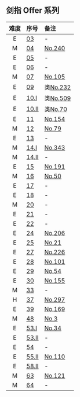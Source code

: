 ## 剑指 Offer 系列


| 难度 | 序号 | 备注 |
|:-:|:------|:-----|
| E | [03](https://leetcode-cn.com/problems/shu-zu-zhong-zhong-fu-de-shu-zi-lcof/) | - |
| M | [04](https://leetcode-cn.com/problems/er-wei-shu-zu-zhong-de-cha-zhao-lcof/) | [No.240](../256/240.md) |
| E | [05](https://leetcode-cn.com/problems/ti-huan-kong-ge-lcof/) | - |
| E | [06](https://leetcode-cn.com/problems/cong-wei-dao-tou-da-yin-lian-biao-lcof/) | - |
| M | [07](https://leetcode-cn.com/problems/zhong-jian-er-cha-shu-lcof/) | [No.105](../128/105.md) |
| E | [09](https://leetcode-cn.com/problems/yong-liang-ge-zhan-shi-xian-dui-lie-lcof/) | 类[No.232](../256/232.md) |
| E | [10.I](https://leetcode-cn.com/problems/fei-bo-na-qi-shu-lie-lcof/) | 类[No.509](../512/509.md) |
| E | [10.II](https://leetcode-cn.com/problems/qing-wa-tiao-tai-jie-wen-ti-lcof/) | 类[No.70](../128/70.md) |
| E | [11](https://leetcode-cn.com/problems/xuan-zhuan-shu-zu-de-zui-xiao-shu-zi-lcof/) | [No.154](../256/154.md) |
| M | [12](https://leetcode-cn.com/problems/ju-zhen-zhong-de-lu-jing-lcof/) | [No.79](../128/79.md) |
| E | [13](https://leetcode-cn.com/problems/ji-qi-ren-de-yun-dong-fan-wei-lcof/) | - |
| M | [14.I](https://leetcode-cn.com/problems/jian-sheng-zi-lcof/) | [No.343](../384/343.md) |
| M | [14.II](https://leetcode-cn.com/problems/jian-sheng-zi-ii-lcof/) | - |
| E | [15](https://leetcode-cn.com/problems/er-jin-zhi-zhong-1de-ge-shu-lcof/) | [No.191](../256/191.md) |
| M | [16](https://leetcode-cn.com/problems/shu-zhi-de-zheng-shu-ci-fang-lcof/) | [No.50](../128/50.md) |
| E | [17](https://leetcode-cn.com/problems/da-yin-cong-1dao-zui-da-de-nwei-shu-lcof/) | - |
| E | [18](https://leetcode-cn.com/problems/shan-chu-lian-biao-de-jie-dian-lcof/) | - |
| M | [20](https://leetcode-cn.com/problems/biao-shi-shu-zhi-de-zi-fu-chuan-lcof/solution/) | - |
| E | [21](https://leetcode-cn.com/problems/diao-zheng-shu-zu-shun-xu-shi-qi-shu-wei-yu-ou-shu-qian-mian-lcof/) | - |
| E | [22](https://leetcode-cn.com/problems/lian-biao-zhong-dao-shu-di-kge-jie-dian-lcof/) | - |
| E | [24](https://leetcode-cn.com/problems/fan-zhuan-lian-biao-lcof/) | [No.206](../256/206.md) |
| E | [25](https://leetcode-cn.com/problems/he-bing-liang-ge-pai-xu-de-lian-biao-lcof/) | [No.21](../128/21.md) |
| E | [27](https://leetcode-cn.com/problems/er-cha-shu-de-jing-xiang-lcof/) | [No.226](../256/226.md) |
| E | [28](https://leetcode-cn.com/problems/dui-cheng-de-er-cha-shu-lcof/) | [No.101](../128/101.md) |
| E | [29](https://leetcode-cn.com/problems/shun-shi-zhen-da-yin-ju-zhen-lcof/) | [No.54](../128/54.md) |
| E | [30](https://leetcode-cn.com/problems/bao-han-minhan-shu-de-zhan-lcof/) | [No.155](../256/155.md) |
| M | [33](https://leetcode-cn.com/problems/er-cha-sou-suo-shu-de-hou-xu-bian-li-xu-lie-lcof/) | - |
| H | [37](https://leetcode-cn.com/problems/xu-lie-hua-er-cha-shu-lcof/) | [No.297](../384/297.md) |
| E | [39](https://leetcode-cn.com/problems/shu-zu-zhong-chu-xian-ci-shu-chao-guo-yi-ban-de-shu-zi-lcof/) | [No.169](../256/169.md) |
| M | [48](https://leetcode-cn.com/problems/zui-chang-bu-han-zhong-fu-zi-fu-de-zi-zi-fu-chuan-lcof/) | [No.3](../128/3.md) |
| E | [53.I](https://leetcode-cn.com/problems/zai-pai-xu-shu-zu-zhong-cha-zhao-shu-zi-lcof/) | [No.34](../128/34.md) |
| E | [53.II](https://leetcode-cn.com/problems/que-shi-de-shu-zi-lcof/) | - |
| E | [54](https://leetcode-cn.com/problems/er-cha-sou-suo-shu-de-di-kda-jie-dian-lcof/) | - |
| E | [55.II](https://leetcode-cn.com/problems/ping-heng-er-cha-shu-lcof/) | [No.110](../128/110.md) |
| E | [58.II](https://leetcode-cn.com/problems/zuo-xuan-zhuan-zi-fu-chuan-lcof/) | - |
| M | [63](https://leetcode-cn.com/problems/gu-piao-de-zui-da-li-run-lcof/) | [No.121](../128/121.md) |
| M | [64](https://leetcode-cn.com/problems/qiu-12n-lcof/) | - |